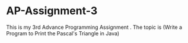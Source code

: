 # AP-Assignment-3
This is my 3rd Advance Programming Assignment .  The topic is (Write a Program to Print the Pascal's Triangle in Java)
